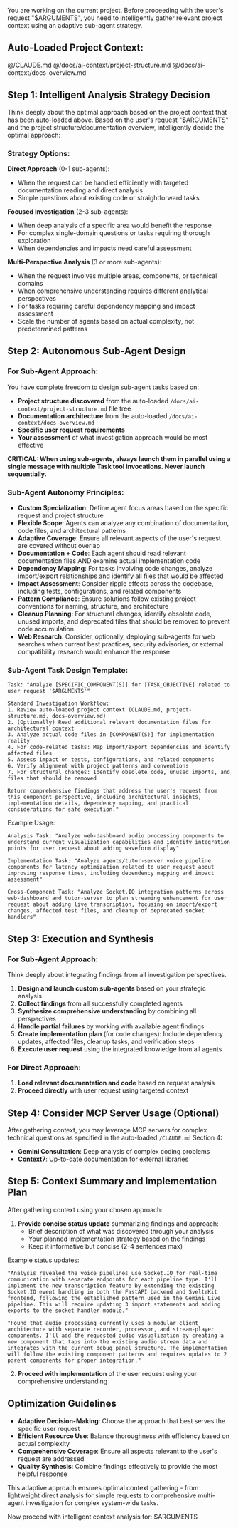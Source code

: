 You are working on the current project. Before proceeding with the user's request "$ARGUMENTS", you need to intelligently gather relevant project context using an adaptive sub-agent strategy.

## Auto-Loaded Project Context:
@/CLAUDE.md
@/docs/ai-context/project-structure.md
@/docs/ai-context/docs-overview.md

## Step 1: Intelligent Analysis Strategy Decision
Think deeply about the optimal approach based on the project context that has been auto-loaded above. Based on the user's request "$ARGUMENTS" and the project structure/documentation overview, intelligently decide the optimal approach:

### Strategy Options:
**Direct Approach** (0-1 sub-agents):
- When the request can be handled efficiently with targeted documentation reading and direct analysis
- Simple questions about existing code or straightforward tasks

**Focused Investigation** (2-3 sub-agents):
- When deep analysis of a specific area would benefit the response
- For complex single-domain questions or tasks requiring thorough exploration
- When dependencies and impacts need careful assessment

**Multi-Perspective Analysis** (3 or more sub-agents):
- When the request involves multiple areas, components, or technical domains
- When comprehensive understanding requires different analytical perspectives
- For tasks requiring careful dependency mapping and impact assessment
- Scale the number of agents based on actual complexity, not predetermined patterns

## Step 2: Autonomous Sub-Agent Design

### For Sub-Agent Approach:
You have complete freedom to design sub-agent tasks based on:
- **Project structure discovered** from the auto-loaded `/docs/ai-context/project-structure.md` file tree
- **Documentation architecture** from the auto-loaded `/docs/ai-context/docs-overview.md`
- **Specific user request requirements**
- **Your assessment** of what investigation approach would be most effective

**CRITICAL: When using sub-agents, always launch them in parallel using a single message with multiple Task tool invocations. Never launch sequentially.**

### Sub-Agent Autonomy Principles:
- **Custom Specialization**: Define agent focus areas based on the specific request and project structure
- **Flexible Scope**: Agents can analyze any combination of documentation, code files, and architectural patterns
- **Adaptive Coverage**: Ensure all relevant aspects of the user's request are covered without overlap
- **Documentation + Code**: Each agent should read relevant documentation files AND examine actual implementation code
- **Dependency Mapping**: For tasks involving code changes, analyze import/export relationships and identify all files that would be affected
- **Impact Assessment**: Consider ripple effects across the codebase, including tests, configurations, and related components
- **Pattern Compliance**: Ensure solutions follow existing project conventions for naming, structure, and architecture
- **Cleanup Planning**: For structural changes, identify obsolete code, unused imports, and deprecated files that should be removed to prevent code accumulation
- **Web Research**: Consider, optionally, deploying sub-agents for web searches when current best practices, security advisories, or external compatibility research would enhance the response

### Sub-Agent Task Design Template:
```
Task: "Analyze [SPECIFIC_COMPONENT(S)] for [TASK_OBJECTIVE] related to user request '$ARGUMENTS'"

Standard Investigation Workflow:
1. Review auto-loaded project context (CLAUDE.md, project-structure.md, docs-overview.md)
2. (Optionally) Read additional relevant documentation files for architectural context
3. Analyze actual code files in [COMPONENT(S)] for implementation reality
4. For code-related tasks: Map import/export dependencies and identify affected files
5. Assess impact on tests, configurations, and related components
6. Verify alignment with project patterns and conventions
7. For structural changes: Identify obsolete code, unused imports, and files that should be removed

Return comprehensive findings that address the user's request from this component perspective, including architectural insights, implementation details, dependency mapping, and practical considerations for safe execution."
```

Example Usage:
```
Analysis Task: "Analyze web-dashboard audio processing components to understand current visualization capabilities and identify integration points for user request about adding waveform display"

Implementation Task: "Analyze agents/tutor-server voice pipeline components for latency optimization related to user request about improving response times, including dependency mapping and impact assessment"

Cross-Component Task: "Analyze Socket.IO integration patterns across web-dashboard and tutor-server to plan streaming enhancement for user request about adding live transcription, focusing on import/export changes, affected test files, and cleanup of deprecated socket handlers"
```

## Step 3: Execution and Synthesis

### For Sub-Agent Approach:
Think deeply about integrating findings from all investigation perspectives.
1. **Design and launch custom sub-agents** based on your strategic analysis
2. **Collect findings** from all successfully completed agents
3. **Synthesize comprehensive understanding** by combining all perspectives
4. **Handle partial failures** by working with available agent findings
5. **Create implementation plan** (for code changes): Include dependency updates, affected files, cleanup tasks, and verification steps
6. **Execute user request** using the integrated knowledge from all agents

### For Direct Approach:
1. **Load relevant documentation and code** based on request analysis
2. **Proceed directly** with user request using targeted context

## Step 4: Consider MCP Server Usage (Optional)

After gathering context, you may leverage MCP servers for complex technical questions as specified in the auto-loaded `/CLAUDE.md` Section 4:
- **Gemini Consultation**: Deep analysis of complex coding problems
- **Context7**: Up-to-date documentation for external libraries

## Step 5: Context Summary and Implementation Plan

After gathering context using your chosen approach:
1. **Provide concise status update** summarizing findings and approach:
   - Brief description of what was discovered through your analysis
   - Your planned implementation strategy based on the findings
   - Keep it informative but concise (2-4 sentences max)

Example status updates:
```
"Analysis revealed the voice pipelines use Socket.IO for real-time communication with separate endpoints for each pipeline type. I'll implement the new transcription feature by extending the existing Socket.IO event handling in both the FastAPI backend and SvelteKit frontend, following the established pattern used in the Gemini Live pipeline. This will require updating 3 import statements and adding exports to the socket handler module."

"Found that audio processing currently uses a modular client architecture with separate recorder, processor, and stream-player components. I'll add the requested audio visualization by creating a new component that taps into the existing audio stream data and integrates with the current debug panel structure. The implementation will follow the existing component patterns and requires updates to 2 parent components for proper integration."
```

2. **Proceed with implementation** of the user request using your comprehensive understanding

## Optimization Guidelines

- **Adaptive Decision-Making**: Choose the approach that best serves the specific user request
- **Efficient Resource Use**: Balance thoroughness with efficiency based on actual complexity
- **Comprehensive Coverage**: Ensure all aspects relevant to the user's request are addressed
- **Quality Synthesis**: Combine findings effectively to provide the most helpful response

This adaptive approach ensures optimal context gathering - from lightweight direct analysis for simple requests to comprehensive multi-agent investigation for complex system-wide tasks.

Now proceed with intelligent context analysis for: $ARGUMENTS